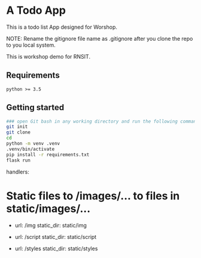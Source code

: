 # A Todo App

This is a todo list App designed for Worshop.

NOTE: Rename the gitignore file name as .gitignore after you clone the repo to you local system.

This is workshop demo for RNSIT.

## Requirements

```
python >= 3.5
```

## Getting started

```bash
### open Git bash in any working directory and run the following commands
git init
git clone
cd
python -m venv .venv
.venv/bin/activate
pip install -r requirements.txt
flask run
```

handlers:

# Static files to /images/... to files in static/images/... 

- url: /img
  static_dir: static/img

- url: /script
  static_dir: static/script

- url: /styles
  static_dir: static/styles


